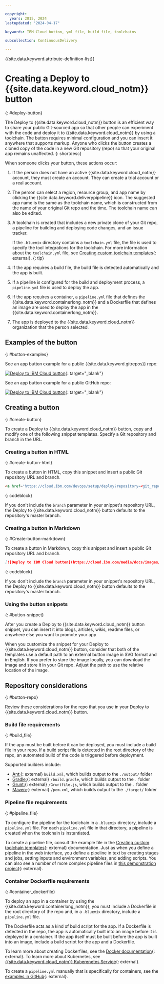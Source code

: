 ```yaml
---

copyright:
  years: 2015, 2024
lastupdated: "2024-04-17"

keywords: IBM Cloud button, yml file, build file, toolchains

subcollection: ContinuousDelivery

---
```


{{site.data.keyword.attribute-definition-list}}


# Creating a Deploy to {{site.data.keyword.cloud_notm}} button
{: #deploy-button}

The Deploy to {{site.data.keyword.cloud_notm}} button is an efficient way to share your public Git-sourced app so that other people can experiment with the code and deploy it to {{site.data.keyword.cloud_notm}} by using a toolchain. The button requires minimal configuration and you can insert it anywhere that supports markup. Anyone who clicks the button creates a cloned copy of the code in a new Git repository (repo) so that your original app remains unaffected.
{: shortdesc}

When someone clicks your button, these actions occur:

1. If the person does not have an active {{site.data.keyword.cloud_notm}} account, they must create an account. They can create a trial account or a real account.

2. The person can select a region, resource group, and app name by clicking the {{site.data.keyword.deliverypipeline}} icon. The suggested app name is the same as the toolchain name, which is constructed from the name of your original Git repo and the time. The toolchain name can also be edited.

3. A toolchain is created that includes a new private clone of your Git repo, a pipeline for building and deploying code changes, and an issue tracker.

   If the `.bluemix` directory contains a `toolchain.yml` file, the file is used to specify the tool integrations for the toolchain. For more information about the `toolchain.yml` file, see [Creating custom toolchain templates](https://github.com/open-toolchain/sdk/wiki/Creating-Custom-Toolchain-Templates){: external}.
   {: tip}

4. If the app requires a build file, the build file is detected automatically and the app is built.

5. If a pipeline is configured for the build and deployment process, a `pipeline.yml` file is used to deploy the app.

6. If the app requires a container, a `pipeline.yml` file that defines the {{site.data.keyword.containerlong_notm}} and a Dockerfile that defines an image are used to deploy the app in the {{site.data.keyword.containerlong_notm}}.

7. The app is deployed to the {{site.data.keyword.cloud_notm}} organization that the person selected.

## Examples of the button
{: #button-examples}

See an app button example for a public {{site.data.keyword.gitrepos}} repo:

[![Deploy to IBM Cloud button](https://cloud.ibm.com/media/docs/images/icons/Deploy_to_cloud.svg)](https://cloud.ibm.com/devops/setup/deploy?repository=https://us-south.git.cloud.ibm.com/open-toolchain/devops-insights-demo-toolchain){: target="_blank"}

See an app button example for a public GitHub repo:

[![Deploy to IBM Cloud button](https://cloud.ibm.com/media/docs/images/icons/Deploy_to_cloud.svg)](https://cloud.ibm.com/devops/setup/deploy?repository=https://github.com/open-toolchain/secure-app-toolchain ){: target="_blank"}

## Creating a button
{: #create-button}

To create a Deploy to {{site.data.keyword.cloud_notm}} button, copy and modify one of the following snippet templates. Specify a Git repository and branch in the URL.

### Creating a button in HTML
{: #create-button-html}

To create a button in HTML, copy this snippet and insert a public Git repository URL and branch.

```HTML
<a href="https://cloud.ibm.com/devops/setup/deploy?repository=<git_repository_URL>&branch=<git_branch>"><img src="https://cloud.ibm.com/media/docs/images/icons/Deploy_to_cloud.svg" alt="Deploy to IBM Cloud" target="_blank"></a>
```
{: codeblock}

If you don't include the `branch` parameter in your snippet's repository URL, the Deploy to {{site.data.keyword.cloud_notm}} button defaults to the repository's master branch.

### Creating a button in Markdown
{: #Create-button-markdown}

To create a button in Markdown, copy this snippet and insert a public Git repository URL and branch.

```Markdown
[![Deploy to IBM Cloud button](https://cloud.ibm.com/media/docs/images/icons/Deploy_to_cloud.svg)](https://cloud.ibm.com/devops/setup/deploy?repository=<git_repository_URL>&branch=<git_branch>)
```
{: codeblock}

If you don't include the `branch` parameter in your snippet's repository URL, the Deploy to {{site.data.keyword.cloud_notm}} button defaults to the repository's master branch.

### Using the button snippets
{: #button-snippet}

After you create a Deploy to {{site.data.keyword.cloud_notm}} button snippet, you can insert it into blogs, articles, wikis, readme files, or anywhere else you want to promote your app.

When you customize the snippet for your Deploy to {{site.data.keyword.cloud_notm}} button, consider that both of the templates use a default path to an external button image in SVG format and in English. If you prefer to store the image locally, you can download the image and store it in your Git repo. Adjust the path to use the relative location of the image.

## Repository considerations
{: #button-repo}

Review these considerations for the repo that you use in your Deploy to {{site.data.keyword.cloud_notm}} button.


### Build file requirements
{: #build_file}

If the app must be built before it can be deployed, you must include a build file in your repo. If a build script file is detected in the root directory of the repo, an automated build of the code is triggered before deployment.

Supported builders include:

* [Ant:](http://ant.apache.org/manual/using.html){: external} `build.xml`, which builds output to the `./output/` folder
* [Gradle:](https://docs.gradle.org/current/userguide/userguide.html){: external} `/build.gradle`, which builds output to the `.` folder
* [Grunt:](http://gruntjs.com/getting-started#the-gruntfile){: external} `/Gruntfile.js`, which builds output to the `.` folder
* [Maven:](http://maven.apache.org/guides/introduction/introduction-to-the-pom.html){: external} `/pom.xml`, which builds output to the `./target/` folder

### Pipeline file requirements
{: #pipeline_file}

To configure the pipeline for the toolchain in a `.bluemix` directory, include a `pipeline.yml` file. For each `pipeline.yml` file in that directory, a pipeline is created when the toolchain is instantiated.

To create a pipeline file, consult the example file in the [Creating custom toolchain templates](https://github.com/open-toolchain/sdk/wiki/Creating-Custom-Toolchain-Templates){: external} documentation. Just as when you define a pipeline in the web interface, you define a pipeline in text by creating stages and jobs, setting inputs and environment variables, and adding scripts. You can also see a number of more complex pipeline files in [this demonstration project](https://github.com/open-toolchain/toolchain-demo/tree/master/.bluemix){: external}.

### Container Dockerfile requirements
{: #container_dockerfile}

To deploy an app in a container by using the {{site.data.keyword.containerlong_notm}}, you must include a Dockerfile in the root directory of the repo and, in a `.bluemix` directory, include a `pipeline.yml` file.

The Dockerfile acts as a kind of build script for the app. If a Dockerfile is detected in the repo, the app is automatically built into an image before it is deployed in a container. If the app itself must be built before the app is built into an image, include a build script for the app and a Dockerfile.

To learn more about creating Dockerfiles, see the [Docker documentation](https://docs.docker.com/reference/){: external}. To learn more about Kubernetes, see [{{site.data.keyword.cloud_notm}} Kuberenetes Service](https://www.ibm.com/products/kubernetes-service){: external}.

To create a `pipeline.yml` manually that is specifically for containers, see the [examples in GitHub](https://github.com/Puquios/){: external}.

